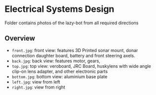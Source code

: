 Electrical Systems Design
====

Folder contains photos of the lazy-bot from all required directions

## Overview

   - `front.jpg`: front view: features 3D Printed sonar mount, donar connection daughter board, battery and front steering axels.
   - `back.jpg`: back view: features motor, gears, 
   - `top.jpg`: top view: veroboard, JRC Board, huskylens with wide angle clip-on lens adapter, and other electronic parts
   - `bottom.jpg`: bottom view: aluminium base plate
   - `left.jpg`: view from left
   - `right.jpg`: view from right